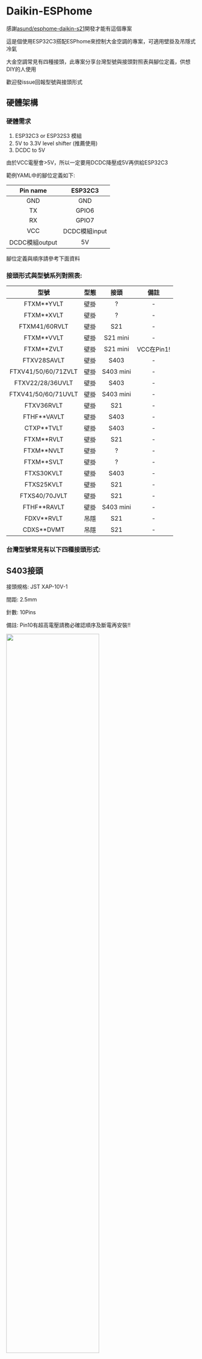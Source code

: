 # Daikin-ESPhome

感謝[asund/esphome-daikin-s21](https://github.com/asund/esphome-daikin-s21)開發才能有這個專案

這是個使用ESP32C3搭配ESPhome來控制大金空調的專案，可適用壁掛及吊隱式冷氣

大金空調常見有四種接頭，此專案分享台灣型號與接頭對照表與腳位定義，供想DIY的人使用

歡迎發issue回報型號與接頭形式

## 硬體架構

### 硬體需求

1. ESP32C3 or ESP32S3 模組
2. 5V to 3.3V level shifter (推薦使用)
3. DCDC to 5V

由於VCC電壓會>5V，所以一定要用DCDC降壓成5V再供給ESP32C3

範例YAML中的腳位定義如下:

| Pin name | ESP32C3 |
|:--:|:--:|
| GND | GND |
| TX | GPIO6 |
| RX | GPIO7 |
| VCC | DCDC模組input |
| DCDC模組output | 5V |

腳位定義與順序請參考下面資料

### 接頭形式與型號系列對照表:

| 型號 | 型態 | 接頭 | 備註 |
|:--:|:--:|:--:|:--:|
| FTXM**YVLT | 壁掛 | ? | - |
| FTXM**XVLT | 壁掛 | ? | - |
| FTXM41/60RVLT | 壁掛 | S21 | - |
| FTXM**VVLT | 壁掛 | S21 mini | - |
| FTXM**ZVLT | 壁掛 | S21 mini | VCC在Pin1! |
| FTXV28SAVLT | 壁掛 | S403 | - |
| FTXV41/50/60/71ZVLT | 壁掛 | S403 mini | - |
| FTXV22/28/36UVLT | 壁掛 | S403  | - |
| FTXV41/50/60/71UVLT | 壁掛 | S403 mini  | - |
| FTXV36RVLT | 壁掛 | S21 | - |
| FTHF**VAVLT | 壁掛 | S403 | - |
| CTXP**TVLT | 壁掛 | S403 | - |
| FTXM**RVLT | 壁掛 | S21 | - |
| FTXM**NVLT | 壁掛 | ? | - |
| FTXM**SVLT | 壁掛 | ? | - |
| FTXS30KVLT | 壁掛 | S403 | - |
| FTXS25KVLT | 壁掛 | S21 | - |
| FTXS40/70JVLT | 壁掛 | S21 | - |
| FTHF**RAVLT | 壁掛 | S403 mini | - |
| FDXV**RVLT | 吊隱 | S21 | - |
| CDXS**DVMT | 吊隱 | S21 | - |


### 台灣型號常見有以下四種接頭形式:

## S403接頭

接頭規格: JST XAP-10V-1

間距: 2.5mm

針數: 10Pins

備註: Pin10有超高電壓請務必確認順序及斷電再安裝!!

<img src="images/S403.jpg" width="70%" />

---

## S403 mini接頭

規格: JST PBVP-10V-S

間距: 2.0mm

針數: 10Pins

備註: Pin10有超高電壓請務必確認順序及斷電再安裝!!

<img src="images/S403_mini.jpg" width="70%" />

---

## S21 接頭

規格: EH-5Y (等同EH-2.5mm)

間距: 2.5mm

針數: 5Pins

<img src="images/S21.jpeg" width="70%" />



## S21 mini接頭

規格: JST PAP-5 (等同PA-2.0mm-5P)

間距: 2.0mm

針數: 5Pins

備註: **有些型號VCC是來自Pin1，目前已知橫綱Z系列是在Pin1**

<img src="images/S21_mini.png" width="70%" />


## Credit & Thanks

- Wiring references: [https://github.com/revk/ESP32-Faikin/wiki/Wiring](https://github.com/revk/ESP32-Faikin/wiki/Wiring)
- ESPhome component: [https://github.com/asund/esphome-daikin-s21](https://github.com/asund/esphome-daikin-s21)
- 台灣大金適用無線控制型號列表: [台灣官網](https://www.hotaidev.com.tw/web/product/9/59.html)






